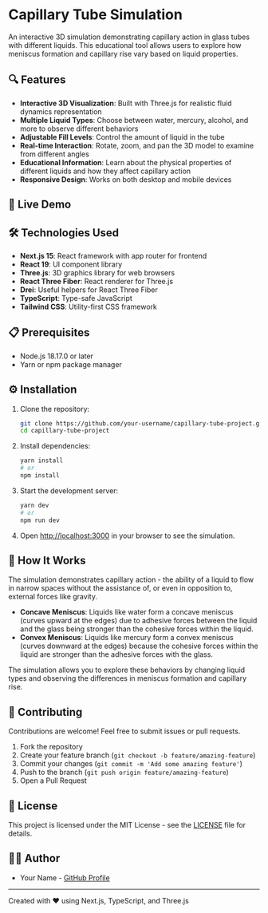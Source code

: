 # Capillary Tube Simulation

<!-- Add a screenshot of your simulation here -->
<!-- ![Capillary Tube Simulation](public/screenshot.png) -->

An interactive 3D simulation demonstrating capillary action in glass tubes with different liquids. This educational tool allows users to explore how meniscus formation and capillary rise vary based on liquid properties.

## 🔍 Features

- **Interactive 3D Visualization**: Built with Three.js for realistic fluid dynamics representation
- **Multiple Liquid Types**: Choose between water, mercury, alcohol, and more to observe different behaviors
- **Adjustable Fill Levels**: Control the amount of liquid in the tube
- **Real-time Interaction**: Rotate, zoom, and pan the 3D model to examine from different angles
- **Educational Information**: Learn about the physical properties of different liquids and how they affect capillary action
- **Responsive Design**: Works on both desktop and mobile devices

## 🚀 Live Demo

<!-- Update with your actual deployment URL when available -->
<!-- Visit the [live demo](https://your-deployment-url.vercel.app) to try the simulation without installation. -->

## 🛠️ Technologies Used

- **Next.js 15**: React framework with app router for frontend
- **React 19**: UI component library
- **Three.js**: 3D graphics library for web browsers
- **React Three Fiber**: React renderer for Three.js
- **Drei**: Useful helpers for React Three Fiber
- **TypeScript**: Type-safe JavaScript
- **Tailwind CSS**: Utility-first CSS framework

## 📋 Prerequisites

- Node.js 18.17.0 or later
- Yarn or npm package manager

## ⚙️ Installation

1. Clone the repository:

   ```bash
   git clone https://github.com/your-username/capillary-tube-project.git
   cd capillary-tube-project
   ```

2. Install dependencies:

   ```bash
   yarn install
   # or
   npm install
   ```

3. Start the development server:

   ```bash
   yarn dev
   # or
   npm run dev
   ```

4. Open [http://localhost:3000](http://localhost:3000) in your browser to see the simulation.

## 🧪 How It Works

The simulation demonstrates capillary action - the ability of a liquid to flow in narrow spaces without the assistance of, or even in opposition to, external forces like gravity.

- **Concave Meniscus**: Liquids like water form a concave meniscus (curves upward at the edges) due to adhesive forces between the liquid and the glass being stronger than the cohesive forces within the liquid.
- **Convex Meniscus**: Liquids like mercury form a convex meniscus (curves downward at the edges) because the cohesive forces within the liquid are stronger than the adhesive forces with the glass.

The simulation allows you to explore these behaviors by changing liquid types and observing the differences in meniscus formation and capillary rise.

## 🤝 Contributing

Contributions are welcome! Feel free to submit issues or pull requests.

1. Fork the repository
2. Create your feature branch (`git checkout -b feature/amazing-feature`)
3. Commit your changes (`git commit -m 'Add some amazing feature'`)
4. Push to the branch (`git push origin feature/amazing-feature`)
5. Open a Pull Request

## 📝 License

This project is licensed under the MIT License - see the [LICENSE](LICENSE) file for details.

## 👨‍💻 Author

<!-- Update with your actual information -->

- Your Name - [GitHub Profile](https://github.com/your-username)

---

Created with ❤️ using Next.js, TypeScript, and Three.js
